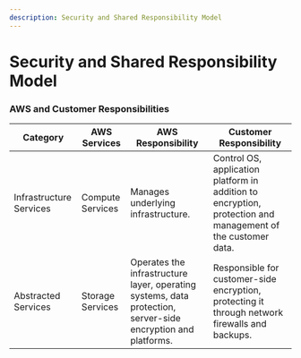 ```yaml
---
description: Security and Shared Responsibility Model
---
```


# Security and Shared Responsibility Model

### AWS and Customer Responsibilities

| Category                | AWS Services     | AWS Responsibility                                                                                           | Customer Responsibility                                                                                     |
| ----------------------- | ---------------- | ------------------------------------------------------------------------------------------------------------ | ----------------------------------------------------------------------------------------------------------- |
| Infrastructure Services | Compute Services | Manages underlying infrastructure.                                                                           | Control OS, application platform in addition to encryption, protection and management of the customer data. |
| Abstracted Services     | Storage Services | Operates the infrastructure layer, operating systems, data protection, server-side encryption and platforms. | Responsible for customer-side encryption, protecting it through network firewalls and backups.              |
